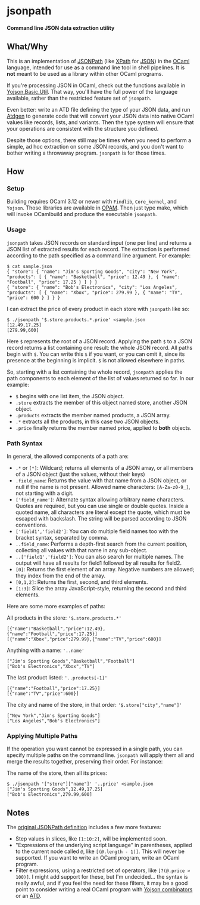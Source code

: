 # jsonpath
#### Command line JSON data extraction utility

## What/Why

This is an implementation of [JSONPath][1] (like [XPath][2] for [JSON][3]) in
the [OCaml][4] language, intended for use as a command line tool in shell
pipelines. It is **not** meant to be used as a library within other OCaml
programs.

If you're processing JSON in OCaml, check out the functions available in
[Yojson.Basic.Util][5]. That way, you'll have the full power of the language
available, rather than the restricted feature set of `jsonpath`.

Even better: write an ATD file defining the type of your JSON data, and run
[Atdgen][6] to generate code that will convert your JSON data into native OCaml
values like records, lists, and variants. Then the type system will ensure that
your operations are consistent with the structure you defined.

Despite those options, there still may be times when you need to perform a
simple, ad hoc extraction on some JSON records, and you don't want to bother
writing a throwaway program. `jsonpath` is for those times.

## How

### Setup

Building requires OCaml 3.12 or newer with `Findlib`, `Core_kernel`, and
`Yojson`. Those libraries are available in [OPAM][7]. Then just type make,
which will invoke OCamlbuild and produce the executable `jsonpath`.

### Usage

`jsonpath` takes JSON records on standard input (one per line) and returns a
JSON list of extracted results for each record. The extraction is performed
according to the path specified as a command line argument. For example:

    $ cat sample.json
    { "store": { "name": "Jim's Sporting Goods", "city": "New York", "products": [ { "name": "Basketball", "price": 12.49 }, { "name": "Football", "price": 17.25 } ] } }
    { "store": { "name": "Bob's Electronics", "city": "Los Angeles", "products": [ { "name": "Xbox", "price": 279.99 }, { "name": "TV", "price": 600 } ] } } 

I can extract the price of every product in each store with `jsonpath` like so:

    $ ./jsonpath '$.store.products.*.price' <sample.json 
    [12.49,17.25]
    [279.99,600]

Here `$` represents the root of a JSON record. Applying the path `$` to a JSON
record returns a list containing one result: the whole JSON record. All paths
begin with `$`. You can write this `$` if you want, or you can omit it, since
its presence at the beginning is implicit. `$` is not allowed elsewhere in
paths.

So, starting with a list containing the whole record, `jsonpath` applies the
path components to each element of the list of values returned so far. In our
example:

- `$` begins with one list item, the JSON object.
- `.store` extracts the member of this object named store, another JSON object.
- `.products` extracts the member named products, a JSON array.
- `.*` extracts all the products, in this case two JSON objects.
- `.price` finally returns the member named price, applied to **both** objects.

### Path Syntax

In general, the allowed components of a path are:

- `.*` or `[*]`: Wildcard; returns all elements of a JSON array, or all members
  of a JSON object (just the values, without their keys)
- `.field_name`: Returns the value with that name from a JSON object, or null if
  the name is not present. Allowed name characters: `[A-Za-z0-9_]`, not starting
  with a digit.
- `['field_name']`: Alternate syntax allowing arbitrary name characters. Quotes
  are required, but you can use single or double quotes. Inside a quoted name,
  all characters are literal except the quote, which must be escaped with
  backslash. The string will be parsed according to JSON conventions.
- `['field1','field2']`: You can do multiple field names too with the bracket
  syntax, separated by comma.
- `..field_name`: Performs a depth-first search from the current position, collecting
  all values with that name in any sub-object.
- `..['field1','field2']`: You can also search for multiple names. The output
  will have all results for field1 followed by all results for field2.
- `[0]`: Returns the first element of an array. Negative numbers are allowed;
  they index from the end of the array.
- `[0,1,2]`: Returns the first, second, and third elements.
- `[1:3]`: Slice the array JavaScript-style, returning the second and third
  elements.

Here are some more examples of paths:

All products in the store: `'$.store.products.*'`

    [{"name":"Basketball","price":12.49},{"name":"Football","price":17.25}]
    [{"name":"Xbox","price":279.99},{"name":"TV","price":600}]

Anything with a name: `'..name'`

    ["Jim's Sporting Goods","Basketball","Football"]
    ["Bob's Electronics","Xbox","TV"]

The last product listed: `'..products[-1]'`

    [{"name":"Football","price":17.25}]
    [{"name":"TV","price":600}]

The city and name of the store, in that order: `'$.store["city","name"]'`

    ["New York","Jim's Sporting Goods"]
    ["Los Angeles","Bob's Electronics"]

### Applying Multiple Paths

If the operation you want cannot be expressed in a single path, you can specify
multiple paths on the command line. `jsonpath` will apply them all and merge
the results together, preserving their order. For instance:

The name of the store, then all its prices:

    $ ./jsonpath '["store"]["name"]' '..price' <sample.json
    ["Jim's Sporting Goods",12.49,17.25]
    ["Bob's Electronics",279.99,600]

## Notes

The [original JSONPath definition][8] includes a few more features:

- Step values in slices, like `[1:10:2]`, will be implemented soon.
- "Expressions of the underlying script language" in parentheses, applied to
  the current node called `@`, like `[(@.length - 1)]`. This will never be
  supported. If you want to write an OCaml program, write an OCaml program.
- Filter expressions, using a restricted set of operators, like `[?(@.price >
  100)]`. I might add support for these, but I'm undecided... the syntax is
  really awful, and if you feel the need for these filters, it may be a good
  point to consider writing a real OCaml program with [Yojson combinators][5]
  or an [ATD][6].

[1]: http://goessner.net/articles/JsonPath/
[2]: http://www.w3.org/TR/xpath/
[3]: http://www.json.org/
[4]: http://ocaml.org/
[5]: http://mjambon.com/yojson-doc/Yojson.Basic.Util.html
[6]: http://mjambon.com/atdgen/atdgen-manual.html
[7]: http://opam.ocamlpro.com/
[8]: http://goessner.net/articles/JsonPath/
